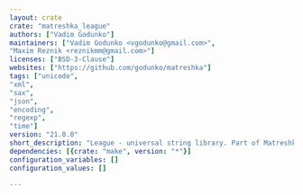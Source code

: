 ```yaml
---
layout: crate
crate: "matreshka_league"
authors: ["Vadim Godunko"]
maintainers: ["Vadim Godunko <vgodunko@gmail.com>",
"Maxim Reznik <reznikmm@gmail.com>"]
licenses: ["BSD-3-Clause"]
websites: ["https://github.com/godunko/matreshka"]
tags: ["unicode",
"xml",
"sax",
"json",
"encoding",
"regexp",
"time"]
version: "21.0.0"
short_description: "League - universal string library. Part of Matreshka framework"
dependencies: [{crate: "make", version: "*"}]
configuration_variables: []
configuration_values: []

---
```



